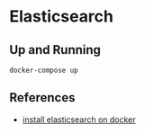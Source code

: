 # Elasticsearch

## Up and Running
```shell
docker-compose up
```

## References
- [install elasticsearch on docker](https://www.elastic.co/guide/en/elasticsearch/reference/current/docker.html)

